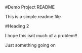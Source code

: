 #Demo Project README

This is a simple readme file

#Heading 2

I hope this isnt much of a problem!!

Just something going on





